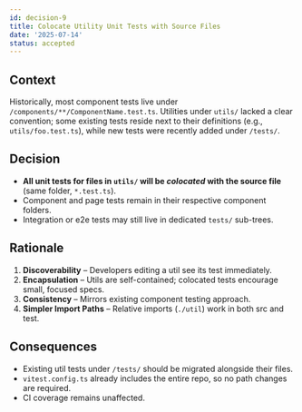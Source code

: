 ```yaml
---
id: decision-9
title: Colocate Utility Unit Tests with Source Files
date: '2025-07-14'
status: accepted
---
```


## Context

Historically, most component tests live under `/components/**/ComponentName.test.ts`.  Utilities under `utils/` lacked a clear convention; some existing tests reside next to their definitions (e.g., `utils/foo.test.ts`), while new tests were recently added under `/tests/`.

## Decision

* **All unit tests for files in `utils/` will be *colocated* with the source file** (same folder, `*.test.ts`).
* Component and page tests remain in their respective component folders.
* Integration or e2e tests may still live in dedicated `tests/` sub-trees.

## Rationale

1. **Discoverability** – Developers editing a util see its test immediately.
2. **Encapsulation** – Utils are self-contained; colocated tests encourage small, focused specs.
3. **Consistency** – Mirrors existing component testing approach.
4. **Simpler Import Paths** – Relative imports (`./util`) work in both src and test.

## Consequences

* Existing util tests under `/tests/` should be migrated alongside their files.
* `vitest.config.ts` already includes the entire repo, so no path changes are required.
* CI coverage remains unaffected.
